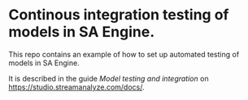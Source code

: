 # Continous integration testing of models in SA Engine.

This repo contains an example of how to set up automated testing of models in SA Engine.

It is described in the guide *Model testing and integration* on https://studio.streamanalyze.com/docs/.